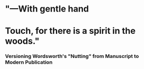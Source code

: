 # "—With gentle hand
# Touch, for there is a spirit in the woods."
### Versioning Wordsworth's "Nutting" from Manuscript to Modern Publication
